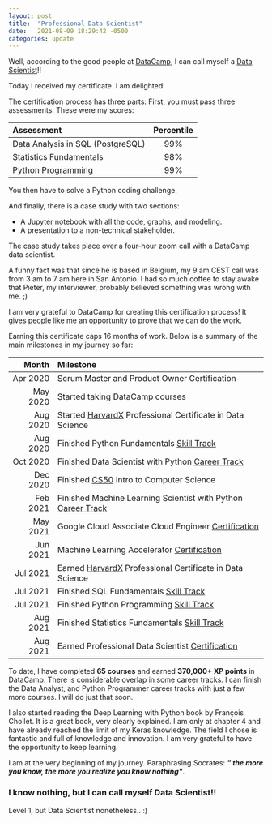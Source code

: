 ```yaml
---
layout: post
title:  "Professional Data Scientist"
date:   2021-08-09 18:29:42 -0500
categories: update
---
```


Well, according to the good people at [DataCamp][dc], I can call myself a [Data Scientist][dsp]!!

Today I received my certificate. I am delighted!

The certification process has three parts: First, you must pass three assessments. These were my scores:

|Assessment|Percentile|
|:---|:---:|
|Data Analysis in SQL (PostgreSQL) | 99% |
|Statistics Fundamentals | 98% |
|Python Programming| 99% |

You then have to solve a Python coding challenge. 

And finally, there is a case study with two sections: 

* A Jupyter notebook with all the code, graphs, and modeling.
* A presentation to a non-technical stakeholder.

The case study takes place over a four-hour zoom call with a DataCamp data scientist. 

A funny fact was that since he is based in Belgium, my 9 am CEST call was from 3 am to 7 am here in San Antonio. I had so much coffee to stay awake that Pieter, my interviewer, probably believed something was wrong with me. ;)

I am very grateful to DataCamp for creating this certification process! It gives people like me an opportunity to prove that we can do the work.

Earning this certificate caps 16 months of work. Below is a summary of the main milestones in my journey so far: 

|Month|Milestone|
|---:|:---|
|Apr 2020 | Scrum Master and Product Owner Certification |
|May 2020 | Started taking DataCamp courses |
|Aug 2020 | Started [HarvardX][harvardx] Professional Certificate in Data Science |
|Aug 2020 | Finished Python Fundamentals [Skill Track][pfst] |
|Oct 2020 | Finished Data Scientist with Python [Career Track][dsct] |
|Dec 2020| Finished [CS50][cs50] Intro to Computer Science |
|Feb 2021| Finished Machine Learning Scientist with Python [Career Track][mlsct] |
|May 2021| Google Cloud Associate Cloud Engineer [Certification][ace] |
|Jun 2021 | Machine Learning Accelerator [Certification][eds] |
|Jul 2021 | Earned [HarvardX][harvardx] Professional Certificate in Data Science |
|Jul 2021 | Finished SQL Fundamentals [Skill Track][sqlst] |
|Jul 2021 | Finished Python Programming [Skill Track][ppst] |
|Aug 2021 | Finished Statistics Fundamentals [Skill Track][sfst] |
|Aug 2021 | Earned Professional Data Scientist [Certification][dsp] |

To date, I have completed **65 courses** and earned **370,000+ XP points** in DataCamp. There is considerable overlap in some career tracks. I can finish the Data Analyst, and Python Programmer career tracks with just a few more courses. I will do just that soon.

I also started reading the Deep Learning with Python book by François Chollet. It is a great book, very clearly explained. I am only at chapter 4 and have already reached the limit of my Keras knowledge. The field I chose is fantastic and full of knowledge and innovation. I am very grateful to have the opportunity to keep learning.

I am at the very beginning of my journey. Paraphrasing Socrates: **_" the more you know, the more you realize you know nothing"_**.

### I know nothing, but I can call myself Data Scientist!!

Level 1, but Data Scientist nonetheless.. :)

[dc]: https://www.datacamp.com
[dsp]: https://www.datacamp.com/certificate/DS0019388936730
[cs50]: https://www.edx.org/course/introduction-computer-science-harvardx-cs50x
[harvardx]: https://www.edx.org/professional-certificate/harvardx-data-science
[pfst]: https://www.datacamp.com/tracks/python-fundamentals#!
[dsct]: https://www.datacamp.com/tracks/data-scientist-with-python
[mlsct]: https://www.datacamp.com/tracks/machine-learning-scientist-with-python
[ace]: https://cloud.google.com/certification/cloud-engineer
[eds]: https://pro.elitedatascience.com/accelerator
[sqlst]: https://www.datacamp.com/tracks/sql-fundamentals
[ppst]: https://www.datacamp.com/tracks/python-programming#!
[sfst]: https://www.datacamp.com/tracks/statistics-fundamentals-with-python